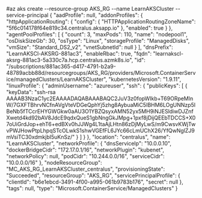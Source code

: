 #az aks create --resource-group AKS_RG  --name LearnAKSCluster  --service-principal
{
  "aadProfile": null,
  "addonProfiles": {
    "httpApplicationRouting": {
      "config": {
        "HTTPApplicationRoutingZoneName": "5f6c014178f64e819c34.centralus.aksapp.io"
      },
      "enabled": true
    }
  },
  "agentPoolProfiles": [
    {
      "count": 3,
      "maxPods": 110,
      "name": "nodepool1",
      "osDiskSizeGb": 30,
      "osType": "Linux",
      "storageProfile": "ManagedDisks",
      "vmSize": "Standard_DS2_v2",
      "vnetSubnetId": null
    }
  ],
  "dnsPrefix": "LearnAKSCl-AKSRG-881ac3",
  "enableRbac": true,
  "fqdn": "learnakscl-aksrg-881ac3-5a330c7a.hcp.centralus.azmk8s.io",
  "id": "/subscriptions/881ac365-d417-4791-b2a9-48789acbb88d/resourcegroups/AKS_RG/providers/Microsoft.ContainerService/managedClusters/LearnAKSCluster",
  "kubernetesVersion": "1.9.11",
  "linuxProfile": {
    "adminUsername": "azureuser",
    "ssh": {
      "publicKeys": [
        {
          "keyData": "ssh-rsa AAAAB3NzaC1yc2EAAAADAQABAAABAQC2JuV3z0fopWIkb+T69ORpeMlnW/7GXFTBhrvNCfnAVgVteVDGeQphYj5zhg8AybuaMiC5IBHM6LOgUNNzp5lBeNb5fTCcrEHYGWGkw0aAU3O1YBZQsyxAMN52yx5MH9iNJESldiwDJZnfXwetd4kd92bAV8JdcE9qdxQueS1gbNngGkJMpg+1pxf8jDijQEEbTDCCS+X07oUiGrdJop+ehT6+edBXv0hJJWg4L1taAjLHtn86zDjMyLwS/m9CwsvKWjTwvPWJHowPtpLhpqSTcOLwkS1shwVGEfFL6JYc66cLmUChX26/YfQwNglZJ9mVsiTC30xdmkjbI5uKnSz/"
        }
      ]
    }
  },
  "location": "centralus",
  "name": "LearnAKSCluster",
  "networkProfile": {
    "dnsServiceIp": "10.0.0.10",
    "dockerBridgeCidr": "172.17.0.1/16",
    "networkPlugin": "kubenet",
    "networkPolicy": null,
    "podCidr": "10.244.0.0/16",
    "serviceCidr": "10.0.0.0/16"
  },
  "nodeResourceGroup": "MC_AKS_RG_LearnAKSCluster_centralus",
  "provisioningState": "Succeeded",
  "resourceGroup": "AKS_RG",
  "servicePrincipalProfile": {
    "clientId": "b6e1ebcd-3491-4f00-a995-061b9783b176",
    "secret": null
  },
  "tags": null,
  "type": "Microsoft.ContainerService/ManagedClusters"
}